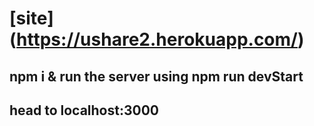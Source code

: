 # [site] (https://ushare2.herokuapp.com/)

## npm i & run the server using npm run devStart

## head to localhost:3000
